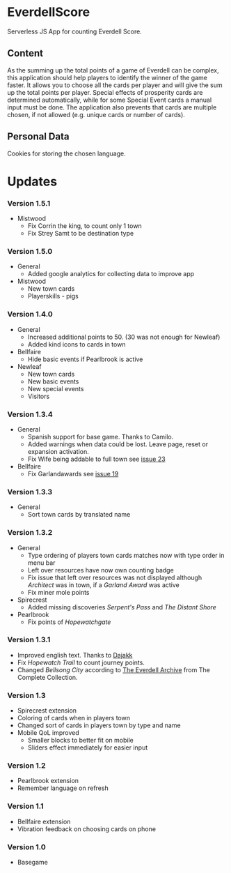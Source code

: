 # EverdellScore
Serverless JS App for counting Everdell Score.

## Content
As the summing up the total points of a game of Everdell can be complex, this application should help players to identify the winner of the game faster.
It allows you to choose all the cards per player and will give the sum up the total points per player. Special effects of prosperity cards are determined automatically, while for some Special Event cards a manual input must be done.
The application also prevents that cards are multiple chosen, if not allowed (e.g. unique cards or number of cards).

## Personal Data
Cookies for storing the chosen language.

# Updates

### Version 1.5.1
* Mistwood
  * Fix Corrin the king, to count only 1 town
  * Fix Strey Samt to be destination type

### Version 1.5.0
* General
  * Added google analytics for collecting data to improve app
* Mistwood
  * New town cards
  * Playerskills - pigs

### Version 1.4.0
* General
  * Increased additional points to 50. (30 was not enough for Newleaf)
  * Added kind icons to cards in town
* Bellfaire
  * Hide basic events if Pearlbrook is active
* Newleaf
  * New town cards
  * New basic events
  * New special events
  * Visitors

### Version 1.3.4
* General
  * Spanish support for base game. Thanks to Camilo.
  * Added warnings when data could be lost. Leave page, reset or expansion activation.
  * Fix Wife being addable to full town see [issue 23](../../issues/23)
* Bellfaire
  * Fix Garlandawards see [issue 19](../../issues/19)

### Version 1.3.3
* General
  * Sort town cards by translated name

### Version 1.3.2
* General 
  * Type ordering of players town cards matches now with type order in menu bar
  * Left over resources have now own counting badge
  * Fix issue that left over resources was not displayed although *Architect* was in town, if a *Garland Award* was active
  * Fix miner mole points
* Spirecrest 
  * Added missing discoveries _Serpent's Pass_ and _The Distant Shore_
* Pearlbrook
  * Fix points of *Hopewatchgate*

### Version 1.3.1
* Improved english text. Thanks to [Dajakk](https://github.com/Dajakk)
* Fix _Hopewatch Trail_ to count journey points.
* Changed _Bellsong City_ according to [The Everdell Archive](https://cdn.shopify.com/s/files/1/0559/8245/6947/files/The_Everdell_Archive_web_res.pdf) from The Complete Collection.

### Version 1.3
* Spirecrest extension
* Coloring of cards when in players town
* Changed sort of cards in players town by type and name
* Mobile QoL improved
  * Smaller blocks to better fit on mobile
  * Sliders effect immediately for easier input
  
### Version 1.2
* Pearlbrook extension
* Remember language on refresh
  
### Version 1.1 
* Bellfaire extension
* Vibration feedback on choosing cards on phone
   
### Version 1.0
* Basegame
